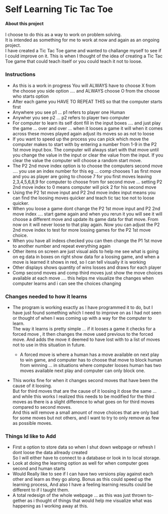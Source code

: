 # Self Learning Tic Tac Toe

#### About this project
I choose to do this as a way to work on problem solving.  
It is intended as something for me to work at now and again as an ongoing project.  
I have created a Tic Tac Toe game and wanted to challange myself to see if I could improve on it.
This is when I thought of the idea of creating a Tic Tac Toe game that could teach itself or you could teach it not to loose.
### Instructions
+ As this is a work in progress You will ALWAYS have to choose X from the choose you side option .... and ALWAYS choose O from the choose who starts option
+ After each game you HAVE TO REPEAT THIS so that the computer starts first
+ Anywhere you see p1 ... p1 refers to player one Human
+ Anywher you see p2 ... p2 refers to player two computer
+ For computer to learn its self dont fill in the input boxes .... and just play the game ... over and over ... when it looses a game it will when it comes across these moves played again adjust its moves so as not to loose
+ If you want to speed up the process you can pick which move the computer makes to start with by entering a number from 1-9 in the P2 1st move input box. The computer will always start with that move until you change the value in the input or clear the value from the input. If you clear the value the computer will choose a random start move.
+ The P2 2nd move index option is to choose the computers second move .... you use an index number for this eg ... comp chooses 1 as first move and you as player are going to choose 7 for you first moves leaving 2,3,4,5,6,8,9 for computer to choose from for second move ... setting P2 2nd move index to 0 means computer will pick 2 for his second move
+ Using the P2 1st move input and P2 2nd move index input means you can find the loosing moves quicker and teach tic tac toe not to loose quicker. 
+ When you loose a game dont change the P2 1st move input and P2 2nd move index .... start game again and when you rerun it you will see it will choose a different move and update its game data for that move. From now on it will never loose to that play again. Now you can adjust the P2  2nd move index to test for more lossing games for the P2 1st move choice.
+ When you have all indexs checked you can then change the P1 1st move to another number and repeat everything again
+ Other items on screen are just visual aids to help me see what is going on eg data in boxes on right show data for a loosing game, and when a move is learned it shows in red, so I can tell visually it is working
+ Other displays shows quantity of wins losses and draws for each player
+ Comp second moves and comp third moves just show the move choices available at each move .... this helps me visualize the changes when computer learns and i can see the choices changing  
### Changes needed to how it learns
+ The program is working exactly as I have programmed it to do, but I have just found something which I need to improve on as I had not seen or thought of when I was coming up with a way for the computer to learn.  
The way it learns is pretty simple ... if it looses a game it checks for a forced move , it then changes the move used previous to the forced move. And adds the move it deemed to have lost with to a list of moves not to use in this situation in future.  
  + A forced move is where a human has a move available on next play to win game, and computer has to choose that move to block human from winning ... in situations where computer looses human has two moves available next play and computer can only block one. 
  
+ This works fine for when it changes second moves that have been the cause of it loosing.  
But for third moves that are the cause of it loosing it dose the same ... and while this works I realized this needs to be modified for the third moves as there is a slight difference to what goes on for third moves compared to second moves.  
And this will remove a small amount of move choices that are only bad for some moves but not others, and I want to try to only remove as few as possible moves.  

### Things Id like to Add
+ First a option to store data so when I shut down webpage or refresh I dont loose the data allready created  
So I will either have to connect to a database or look in to local storage.
+ Look at doing the learning option as well for when computer goes second and human starts
+ Would Really like to see if I can have two versions play against each other and learn as they go along.  Bonus as this could speed up the learning process, And also I have a feeling learning results could be different to if I taught them.
+ A total redesign of the whole webpage ... as this was just thrown to-gether as i thought of things that would help me visualize what was happening as I working away at this.


